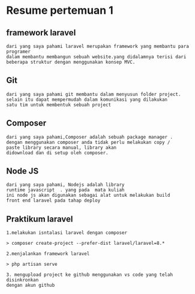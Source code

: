 #  Resume pertemuan 1


## framework laravel 
    dari yang saya pahami laravel merupakan framework yang membantu para programer
    dalam membantu membangun sebuah website.yang didalamnya terisi dari 
    beberapa struktur dengan menggunakan konsep MVC.

## Git 
    dari yang saya pahami git membantu dalam menyusun folder project.
    selain itu dapat mempermudah dalam komunikasi yang dilakukan
    satu tim untuk membentuk sebuah project

## Composer
    dari yang saya pahami,Composer adalah sebuah package manager . 
    dengan menggunakan composer anda tidak perlu melakukan copy /
    paste library secara manual, library akan
    didownload dan di setup oleh composer. 

## Node JS
    dari yang saya pahami, Nodejs adalah library 
    runtime javascript  . yang pada  mata kuliah 
    ini node js akan digunakan sebagai alat untuk melakukan build
    front end laravel pada tahap deploy

## Praktikum laravel
    1.melakukan isntalasi laravel dengan composer

    > composer create-project --prefer-dist laravel/laravel=8.*

    2.menjalankan framework laravel 

    > php artisan serve

    3. mengupload project ke github menggunakan vs code yang telah disinkronkan    
    dengan akun github 

     



